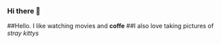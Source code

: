 ### Hi there 👋

##Hello. I like watching movies and **coffe**
##I also love taking pictures of _stray kittys_
